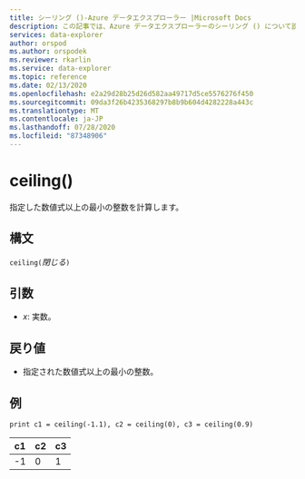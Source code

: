 ```yaml
---
title: シーリング ()-Azure データエクスプローラー |Microsoft Docs
description: この記事では、Azure データエクスプローラーのシーリング () について説明します。
services: data-explorer
author: orspod
ms.author: orspodek
ms.reviewer: rkarlin
ms.service: data-explorer
ms.topic: reference
ms.date: 02/13/2020
ms.openlocfilehash: e2a29d28b25d26d582aa49717d5ce5576276f450
ms.sourcegitcommit: 09da3f26b4235368297b8b9b604d4282228a443c
ms.translationtype: MT
ms.contentlocale: ja-JP
ms.lasthandoff: 07/28/2020
ms.locfileid: "87348906"
---
```

# <a name="ceiling"></a>ceiling()

指定した数値式以上の最小の整数を計算します。

## <a name="syntax"></a>構文

`ceiling(`*閉じる*`)`

## <a name="arguments"></a>引数

* *x*: 実数。

## <a name="returns"></a>戻り値

* 指定された数値式以上の最小の整数。 

## <a name="examples"></a>例

```kusto
print c1 = ceiling(-1.1), c2 = ceiling(0), c3 = ceiling(0.9)
```

|c1|c2|c3|
|---|---|---|
|-1|0|1|